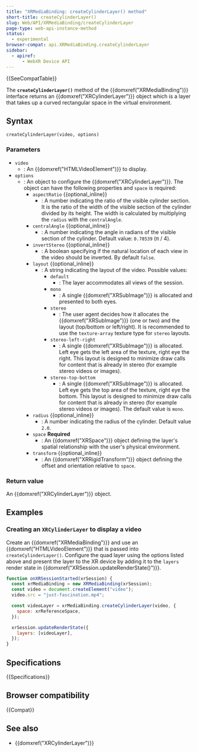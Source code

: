 ```yaml
---
title: "XRMediaBinding: createCylinderLayer() method"
short-title: createCylinderLayer()
slug: Web/API/XRMediaBinding/createCylinderLayer
page-type: web-api-instance-method
status:
  - experimental
browser-compat: api.XRMediaBinding.createCylinderLayer
sidebar:
  - apiref:
      - WebXR Device API
---
```


{{SeeCompatTable}}

The **`createCylinderLayer()`** method of the {{domxref("XRMediaBinding")}} interface returns an {{domxref("XRCylinderLayer")}} object which is a layer that takes up a curved rectangular space in the virtual environment.

## Syntax

```js-nolint
createCylinderLayer(video, options)
```

### Parameters

- `video`
  - : An {{domxref("HTMLVideoElement")}} to display.
- `options`
  - : An object to configure the {{domxref("XRCylinderLayer")}}. The object can have the following properties and `space` is required:
    - `aspectRatio` {{optional_inline}}
      - : A number indicating the ratio of the visible cylinder section. It is the ratio of the width of the visible section of the cylinder divided by its height. The width is calculated by multiplying the `radius` with the `centralAngle`.
    - `centralAngle` {{optional_inline}}
      - : A number indicating the angle in radians of the visible section of the cylinder. Default value: `0.78539` (π / 4).
    - `invertStereo` {{optional_inline}}
      - : A boolean specifying if the natural location of each view in the video should be inverted. By default `false`.
    - `layout` {{optional_inline}}
      - : A string indicating the layout of the video. Possible values:
        - `default`
          - : The layer accommodates all views of the session.
        - `mono`
          - : A single {{domxref("XRSubImage")}} is allocated and presented to both eyes.
        - `stereo`
          - : The user agent decides how it allocates the {{domxref("XRSubImage")}} (one or two) and the layout (top/bottom or left/right). It is recommended to use the `texture-array` texture type for `stereo` layouts.
        - `stereo-left-right`
          - : A single {{domxref("XRSubImage")}} is allocated. Left eye gets the left area of the texture, right eye the right. This layout is designed to minimize draw calls for content that is already in stereo (for example stereo videos or images).
        - `stereo-top-bottom`
          - : A single {{domxref("XRSubImage")}} is allocated. Left eye gets the top area of the texture, right eye the bottom. This layout is designed to minimize draw calls for content that is already in stereo (for example stereo videos or images).
            The default value is `mono`.
    - `radius` {{optional_inline}}
      - : A number indicating the radius of the cylinder. Default value `2.0`.
    - `space` **Required**
      - : An {{domxref("XRSpace")}} object defining the layer's spatial relationship with the user's physical environment.
    - `transform` {{optional_inline}}
      - : An {{domxref("XRRigidTransform")}} object defining the offset and orientation relative to `space`.

### Return value

An {{domxref("XRCylinderLayer")}} object.

## Examples

### Creating an `XRCylinderLayer` to display a video

Create an {{domxref("XRMediaBinding")}} and use an {{domxref("HTMLVideoElement")}} that is passed into `createCylinderLayer()`. Configure the quad layer using the options listed above and present the layer to the XR device by adding it to the `layers` render state in {{domxref("XRSession.updateRenderState()")}}.

```js
function onXRSessionStarted(xrSession) {
  const xrMediaBinding = new XRMediaBinding(xrSession);
  const video = document.createElement("video");
  video.src = "just-fascination.mp4";

  const videoLayer = xrMediaBinding.createCylinderLayer(video, {
    space: xrReferenceSpace,
  });

  xrSession.updateRenderState({
    layers: [videoLayer],
  });
}
```

## Specifications

{{Specifications}}

## Browser compatibility

{{Compat}}

## See also

- {{domxref("XRCylinderLayer")}}
